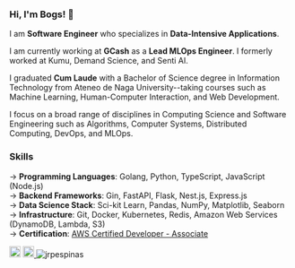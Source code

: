 ### Hi, I'm Bogs! 👋

I am **Software Engineer** who specializes in **Data-Intensive Applications**. 

I am currently working at **GCash** as a **Lead MLOps Engineer**. I formerly worked at Kumu, Demand Science, and Senti AI.

I graduated **Cum Laude** with a Bachelor of Science degree in Information Technology from Ateneo de Naga University--taking courses such as Machine Learning, Human-Computer Interaction, and Web Development.

I focus on a broad range of disciplines in Computing Science and Software Engineering such as Algorithms, Computer Systems, Distributed Computing, DevOps, and MLOps.

### Skills 
→ **Programming Languages**: Golang, Python, TypeScript, JavaScript (Node.js)<br />
→ **Backend Frameworks**: Gin, FastAPI, Flask, Nest.js, Express.js <br />
→ **Data Science Stack**: Sci-kit Learn, Pandas, NumPy, Matplotlib, Seaborn<br />
→ **Infrastructure**: Git, Docker, Kubernetes, Redis, Amazon Web Services (DynamoDB, Lambda, S3)<br />
→ **Certification**: [AWS Certified Developer - Associate](https://www.credly.com/badges/00e18bea-b9ef-4a83-bf88-44a9f1886eab/linked_in) <br />


<!-- ![visitors](https://visitor-badge.glitch.me/badge?page_id=$jrpespinas) -->
<a href="https://www.linkedin.com/in/jrpespinas/" target="_blank"><img src="https://img.shields.io/badge/LinkedIn-0077B5?style=for-the-badge&logo=linkedin&logoColor=white" height=20></a>
<a href="mailto:jrpespinas@gmail.com?subject=Hi! Found you on Github!" rel="nofollow noreferrer"> <img src="https://img.shields.io/badge/Gmail-D14836?style=for-the-badge&logo=gmail&logoColor=white" height=20> </a> <img src="https://komarev.com/ghpvc/?username=jrpespinas" alt="jrpespinas" /> 

 


